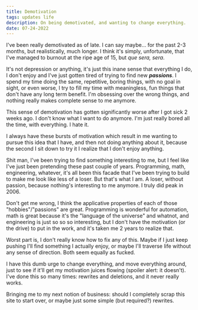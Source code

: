```yaml
---
title: Demotivation
tags: updates life
description: On being demotivated, and wanting to change everything.
date: 07-24-2022
---
```


I've been really demotivated as of late. I can say maybe... for the past 2-3 months, but realistically, much longer. I think it's simply, unfortunate, that I've managed to burnout at the ripe age of 15, but *que sera, sera*. 

It's not depression or anything, it's just this inane sense that everything I do, I don't enjoy and I've just gotten tired of trying to find new ***passions***. I spend my time doing the same, repetitive, boring things, with no goal in sight, or even worse, I try to fill my time with meaningless, fun things that don't have any long term benefit. I'm obsessing over the wrong things, and nothing really makes complete sense to me anymore.

This sense of demotivation has gotten significantly worse after I got sick 2 weeks ago. I don't know what I want to do anymore. I'm just really bored all the time, with everything. I hate it.

I always have these bursts of motivation which result in me wanting to pursue this idea that I have, and then not doing anything about it, because the second I sit down to try it I realize that I don't enjoy anything.

Shit man, I've been trying to find something interesting to me, but I feel like I've just been pretending these past couple of years. Programming, math, engineering, whatever, it's all been this facade that I've been trying to build to make me look like less of a loser. But that's what I am. A loser, without passion, because nothing's interesting to me anymore. I truly did peak in 2006. 

Don't get me wrong, I think the applicative properties of each of those "hobbies"/"passions" are great. Programming is wonderful for automation, math is great because it's the "language of the universe" and whatnot, and engineering is just so so so interesting, but I don't have the motivation (or the drive) to put in the work, and it's taken me 2 years to realize that.

Worst part is, I don't really know how to fix any of this. Maybe if I just keep pushing I'll find something I actually enjoy, or maybe I'll traverse life without any sense of direction. Both seem equally as fucked.

I have this dumb urge to change everything, and move everything around, just to see if it'll get my motivation juices flowing (spoiler alert: it doesn't). I've done this so many times: rewrites and deletions, and it never really works.

Bringing me to my next notion of business: should I completely scrap this site to start over, or maybe just some simple (but required?) rewrites.
